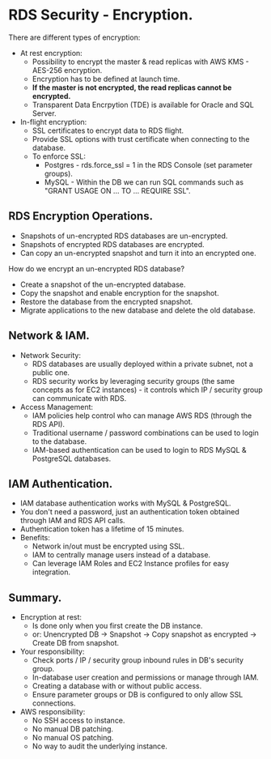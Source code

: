 # **RDS Security - Encryption.**

There are different types of encryption:
* At rest encryption:
    * Possibility to encrypt the master & read replicas with AWS KMS - AES-256 encryption.
    * Encryption has to be defined at launch time.
    * **If the master is not encrypted, the read replicas cannot be encrypted.**
    * Transparent Data Encrpytion (TDE) is available for Oracle and SQL Server.
* In-flight encryption:
    * SSL certificates to encrypt data to RDS flight.
    * Provide SSL options with trust certificate when connecting to the database.
    * To enforce SSL:
        * Postgres - rds.force_ssl = 1 in the RDS Console (set parameter groups).
        * MySQL - Within the DB we can run SQL commands such as "GRANT USAGE ON ... TO ... REQUIRE SSL".

## **RDS Encryption Operations.**

* Snapshots of un-encrypted RDS databases are un-encrypted.
* Snapshots of encrypted RDS databases are encrypted.
* Can copy an un-encrypted snapshot and turn it into an encrypted one.

How do we encrypt an un-encrypted RDS database?

* Create a snapshot of the un-encrypted database.
* Copy the snapshot and enable encryption for the snapshot.
* Restore the database from the encrypted snapshot.
* Migrate applications to the new database and delete the old database.

## **Network & IAM.**

* Network Security:
    * RDS databases are usually deployed within a private subnet, not a public one.
    * RDS security works by leveraging security groups (the same concepts as for EC2 instances) - it controls which IP / security group can communicate with RDS.
* Access Management:
    * IAM policies help control who can manage AWS RDS (through the RDS API).
    * Traditional username / password combinations can be used to login to the database.
    * IAM-based authentication can be used to login to RDS MySQL & PostgreSQL databases.

## **IAM Authentication.**

* IAM database authentication works with MySQL & PostgreSQL.
* You don't need a password, just an authentication token obtained through IAM and RDS API calls.
* Authentication token has a lifetime of 15 minutes.
* Benefits:
    * Network in/out must be encrypted using SSL.
    * IAM to centrally manage users instead of a database.
    * Can leverage IAM Roles and EC2 Instance profiles for easy integration.

## **Summary.**

* Encryption at rest:
    * Is done only when you first create the DB instance.
    * or: Unencrypted DB -> Snapshot -> Copy snapshot as encrypted -> Create DB from snapshot.
* Your responsibility:
    * Check ports / IP / security group inbound rules in DB's security group.
    * In-database user creation and permissions or manage through IAM.
    * Creating a database with or without public access.
    * Ensure parameter groups or DB is configured to only allow SSL connections.
* AWS responsibility:
    * No SSH access to instance.
    * No manual DB patching.
    * No manual OS patching.
    * No way to audit the underlying instance.
